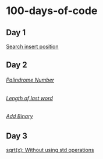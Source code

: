# 100-days-of-code
## Day 1 
[Search insert position](https://github.com/cupoglee/100-days-of-code/blob/main/Search-Insert-Position%20(Day%201))
## Day 2 
###### [Palindrome Number](https://github.com/cupoglee/100-days-of-code/blob/main/Palindrome-Number%20(Day%202)) 
###### [Length of last word](https://github.com/cupoglee/100-days-of-code/blob/main/Length-of-the-last-word%20(Day%202))
###### [Add Binary](https://github.com/cupoglee/100-days-of-code/blob/main/Add-Binary%20(Day%202))
## Day 3
[sqrt(x): Without using std operations](https://github.com/cupoglee/100-days-of-code/blob/main/sqrt(x)%20(Day%203))
